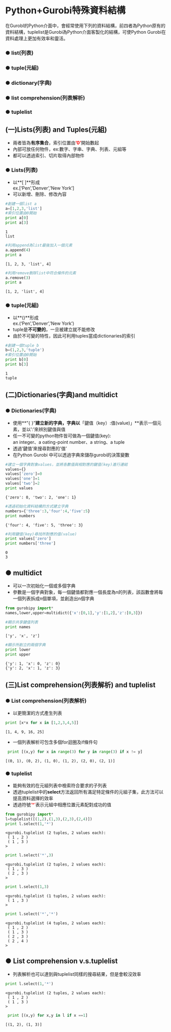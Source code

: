 
# Python+Gurobi特殊資料結構

在GurobI的Python介面中，會經常使用下列的資料結構，前四者為Python原有的資料結構，tuplelist是Gurobi為Python介面客製化的結構，可使Python Gurobi在資料處理上更加有效率和靈活。
### ● list(列表)
### ● tuple(元組)
### ● dictionary(字典)
### ● list comprehension(列表解析)
### ● tuplelist



## (一)Lists(列表) and Tuples(元組)
- 兩者皆為**有序集合**，索引位置由<span style="color:red">**’0’**</span>開始數起
- 內部可放任何物件，ex:數字、字串、字典、列表、元組等
- 都可以透過索引、切片取得內部物件

### ● Lists(列表)

- 以**[ ]**形成 <br>
  ex.[‘Pen’,’Denver’,’New York’]<br>
- 可以新增、刪除、修改內容


```python
#創建一個list a
a=[1,2,3,'list']
#索引位置由0開始
print a[0]
print a[3]
```

    1
    list
    


```python
#利用append為list最後加入一個元素
a.append(4)
print a
```

    [1, 2, 3, 'list', 4]
    


```python
#利用remove刪除list中符合條件的元素
a.remove(3)
print a
```

    [1, 2, 'list', 4]
    

### ● tuple(元組)

- 以**()**形成 <br>
  ex.(‘Pen’,’Denver’,’New York’) <br>
- tuple是**不可變的**，一旦被建立就不能修改<br>
- 由於不可變的特性，因此可利用tuples當成dictionaries的索引



```python
#創建一個tuple b
b=(1,2,3,'tuple')
#索引位置由0開始
print b[0]
print b[3]
```

    1
    tuple
    

## (二)Dictionaries(字典)and multidict

### ● Dictionaries(字典)
- 使用**”{ }”**建立新的字典，字典以**「鍵值（key）:值(value)」**表示一個元素，並以’:’來辨別鍵值與值<br>
- 任一不可變的python物件皆可做為一個鍵值(key):<br>
an integer、a oating-point number、a string、a tuple<br>
- 透過’鍵值’來搜尋對應的’值’<br>
- 在Python Gurobi 中可以透過字典來儲存gurobi的決策變數


```python
#建立一個字典對象values，並將各數值與相對應的鍵值(key)進行連結
values={}
values['zero']=0
values['one']=1
values['two']=2
print values
```

    {'zero': 0, 'two': 2, 'one': 1}
    


```python
#透過初始化資料結構的方式建立字典
numbers={'three':3,'four':4,'five':5}
print numbers
```

    {'four': 4, 'five': 5, 'three': 3}
    


```python
#利用鍵值(key)尋找所對應的值(value)
print values['zero']
print numbers['three']
```

    0
    3
    

## ● multidict
- 可以一次初始化一個或多個字典<br>
- 參數是一個字典對象，每一個鍵值都對應一個長度為n的列表，該函數會將每一個列表拆成n個單項，並創造出n個字典<br>



```python
from gurobipy import*
names,lower,upper=multidict({'x':[0,1],'y':[1,2],'z':[0,3]})
```


```python
#顯示共享鍵值列表
print names
```

    ['y', 'x', 'z']
    


```python
#顯示所創立的兩個字典
print lower
print upper
```

    {'y': 1, 'x': 0, 'z': 0}
    {'y': 2, 'x': 1, 'z': 3}
    

## (三)List comprehension(列表解析) and tuplelist
### ● List comprehension(列表解析)
- 以更簡潔的方式產生列表



```python
print [x*x for x in [1,2,3,4,5]]
```

    [1, 4, 9, 16, 25]
    

- 一個列表解析可包含多個for迴圈及if條件句



```python
 print [(x,y) for x in range(3) for y in range(3) if x != y] 
```

    [(0, 1), (0, 2), (1, 0), (1, 2), (2, 0), (2, 1)]
    

### ●  tuplelist
- 能夠有效的在元組列表中檢索符合要求的子列表
- 透過tuplelist中的**select**方法返回所有滿足特定條件的元組子集，此方法可以提高資料選擇的效率
- 透過符號<span style="color:red">‘*’</span>表示元組中相應位置元素配對成功的值



```python
from gurobipy import*
l=tuplelist([(1,2),(1,3),(2,3),(2,4)])
print l.select(1,'*')
```

    <gurobi.tuplelist (2 tuples, 2 values each):
     ( 1 , 2 )
     ( 1 , 3 )
    >
    


```python
print l.select('*',3)
```

    <gurobi.tuplelist (2 tuples, 2 values each):
     ( 1 , 3 )
     ( 2 , 3 )
    >
    


```python
print l.select(1,3)
```

    <gurobi.tuplelist (1 tuples, 2 values each):
     ( 1 , 3 )
    >
    


```python
print l.select('*','*')
```

    <gurobi.tuplelist (4 tuples, 2 values each):
     ( 1 , 2 )
     ( 1 , 3 )
     ( 2 , 3 )
     ( 2 , 4 )
    >
    

## ●  List comprehension v.s.tuplelist
- 列表解析也可以達到與tuplelist同樣的搜尋結果，但是會較沒效率



```python
print l.select(1,'*')
```

    <gurobi.tuplelist (2 tuples, 2 values each):
     ( 1 , 2 )
     ( 1 , 3 )
    >
    


```python
 print [(x,y) for x,y in l if x ==1] 
```

    [(1, 2), (1, 3)]
    


```python

```
